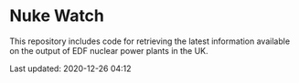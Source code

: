 # Nuke Watch

This repository includes code for retrieving the latest information available on the output of EDF nuclear power plants in the UK.

Last updated: 2020-12-26 04:12